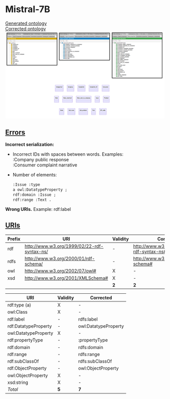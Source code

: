 # Mistral-7B

[Generated ontology](./ontology.txt)
<br>
[Corrected ontology](./ontology_corrected.txt)
<br>
![](./ontology_corrected.png)


## [Errors](./ontology_notes.txt)

**Incorrect serialization:**
-   Incorrect IDs with spaces between words. Examples:
    <br>
    :Company public response
    <br>
    :Consumer complaint narrative

-   Number of elements:
    ```
    :Issue :type
    a owl:DatatypeProperty ;
    rdf:domain :Issue ;
    rdf:range :Text .
    ```

**Wrong URIs.** Example: rdf:label


## [URIs](./ontology_URIs.xlsx)

| Prefix | URI                                           | Validity | Corrected |
|--------|-----------------------------------------------|----------|-----------|
| rdf    | http://www.w3.org/1999/02/22-rdf-syntax-ns/   | -        | http://www.w3.org/1999/02/22-rdf-syntax-ns# |
| rdfs   | http://www.w3.org/2000/01/rdf-schema/         | -        | http://www.w3.org/2000/01/rdf-schema#       |
| owl    | http://www.w3.org/2002/07/owl#                | X        | -         |
| xsd    | http://www.w3.org/2001/XMLSchema#             | X        | -         |
|        |                                               | **2**    | **2**     |


| URI                  | Validity | Corrected            |
|----------------------|----------|----------------------|
| rdf:type (a)         | X        | -                    |
| owl:Class            | X        | -                    |
| rdf:label            | -        | rdfs:label           |
| rdf:DatatypeProperty | -        | owl:DatatypeProperty |
| owl:DatatypeProperty | X        | -                    |
| rdf:propertyType     | -        | :propertyType        |
| rdf:domain           | -        | rdfs:domain          |
| rdf:range            | -        | rdfs:range           |
| rdf:subClassOf       | -        | rdfs:subClassOf      |
| rdf:ObjectProperty   | -        | owl:ObjectProperty   |
| owl:ObjectProperty   | X        | -                    |
| xsd:string           | X        | -                    |
| *Total*              | **5**    | **7**                |
